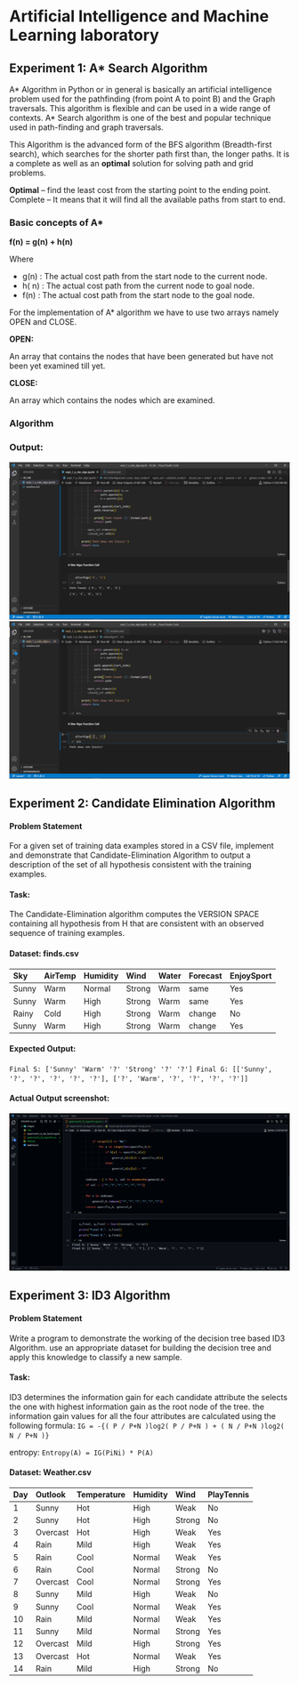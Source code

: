 # Artificial Intelligence and Machine Learning laboratory
## Experiment 1: A* Search Algorithm

A* Algorithm in Python or in general is basically an artificial intelligence problem used for the pathfinding \(from point A to point B\) and the Graph traversals. This algorithm is flexible and can be used in a wide range of contexts.
A* Search algorithm is one of the best and popular technique used in path-finding and graph traversals.

This Algorithm is the advanced form of the BFS algorithm \(Breadth-first search\), which searches for the shorter path first than, the longer paths. It is a complete as well as an **optimal** solution for solving path and grid problems.

**Optimal** – find the least cost from the starting point to the ending point. Complete – It means that it will find all the available paths from start to end.

### Basic concepts of A*

**f\(n\) = g\(n\) + h\(n\)**

Where

- g\(n\) : The actual cost path from the start node to the current node. 
- h\( n\) : The actual cost path from the current node to goal node.
- f\(n\) : The actual cost path from the start node to the goal node.

For the implementation of A* algorithm we have to use two arrays namely OPEN and CLOSE.

**OPEN:**

An array that contains the nodes that have been generated but have not been yet examined till yet.

**CLOSE:**

An array which contains the nodes which are examined.

### Algorithm

### Output:

![path from node A to node G](images/experiment1a.png)
![path from node C to node G](images/experiment1b.png)

## Experiment 2: Candidate Elimination Algorithm
#### Problem Statement

For a given set of training data examples stored in a CSV file, implement and demonstrate that Candidate-Elimination Algorithm to output a description of the set of all hypothesis consistent with the training examples.

#### Task:

The Candidate-Elimination algorithm computes the VERSION SPACE containing all hypothesis from H that are consistent with an observed sequence of training examples.

#### Dataset: finds.csv

| Sky     | AirTemp   | Humidity   | Wind     | Water   | Forecast   | EnjoySport   |
| :---    | :---      | :---       | :---     | :---    | :---       | :---         |
| Sunny   | Warm      | Normal     | Strong   | Warm    | same       | Yes          |
| Sunny   | Warm      | High       | Strong   | Warm    | same       | Yes          |
| Rainy   | Cold      | High       | Strong   | Warm    | change     | No           |
| Sunny   | Warm      | High       | Strong   | Warm    | change     | Yes          |

#### Expected Output:
`Final S: ['Sunny' 'Warm' '?' 'Strong' '?' '?']
Final G: [['Sunny', '?', '?', '?', '?', '?'], ['?', 'Warm', '?', '?', '?', '?']]`

#### Actual Output screenshot:
![Final S and Final G](images/experiment2.png)

## Experiment 3: ID3 Algorithm
#### Problem Statement

Write a program to demonstrate the working of the decision tree based ID3 Algorithm. use an appropriate dataset for building the decision tree and apply this knowledge to classify a new sample.

#### Task:

ID3 determines the information gain for each candidate attribute the selects the one with highest information gain as the root node of the tree. the information gain values for all the four attributes are calculated using the following formula:
`IG = -{( P / P+N )log2( P / P+N ) + ( N / P+N )log2( N / P+N )}`

entropy: `Entropy(A) = IG(PiNi) * P(A)`


#### Dataset: Weather.csv

| Day | Outlook  | Temperature | Humidity | Wind   | PlayTennis |
| :---| :---     | :---        | :---     | :---   | :---       |
| 1   | Sunny    | Hot         | High     | Weak   | No         |
| 2   | Sunny    | Hot         | High     | Strong | No         |
| 3   | Overcast | Hot         | High     | Weak   | Yes        |
| 4   | Rain     | Mild        | High     | Weak   | Yes        |
| 5   | Rain     | Cool        | Normal   | Weak   | Yes        |
| 6   | Rain     | Cool        | Normal   | Strong | No         |
| 7   | Overcast | Cool        | Normal   | Strong | Yes        |
| 8   | Sunny    | Mild        | High     | Weak   | No         |
| 9   | Sunny    | Cool        | Normal   | Weak   | Yes        |
| 10  | Rain     | Mild        | Normal   | Weak   | Yes        |
| 11  | Sunny    | Mild        | Normal   | Strong | Yes        |
| 12  | Overcast | Mild        | High     | Strong | Yes        |
| 13  | Overcast | Hot         | Normal   | Weak   | Yes        |
| 14  | Rain     | Mild        | High     | Strong | No         |